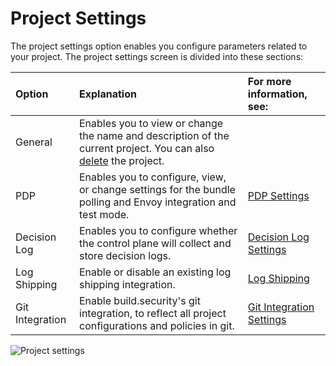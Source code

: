 # Project Settings

The project settings option enables you configure parameters related to your project. The project settings screen is divided into these sections:

| Option | Explanation | For more information, see: |
| :--- | :--- | :--- |
| General | Enables you to view or change the name and description of the current project.  You can also [delete](../projects/deleting-a-project.md) the project. |  |
| PDP | Enables you to configure, view, or change settings for the bundle polling and Envoy integration and test mode. | [PDP Settings](pdp-settings.md) |
| Decision Log | Enables you to configure whether the control plane will collect and store decision logs. | [Decision Log Settings](decision-log-settings.md) |
| Log Shipping | Enable or disable an existing log shipping integration. | [Log Shipping](log-shipping.md) |
| Git Integration | Enable build.security's git integration, to reflect all project configurations and policies in git. | [Git Integration Settings](git-integration-settings.md) |

![Project settings](https://files.readme.io/4f88499-projs.PNG)



